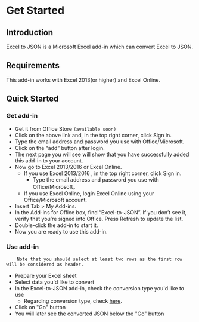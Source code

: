 # Get Started
 <a name="Introduction"></a> 
## Introduction

Excel to JSON is a Microsoft Excel add-in which can convert Excel to JSON.
 <a name="Requirements"></a> 
## Requirements
This add-in works with Excel 2013(or higher) and Excel Online.
 <a name="Quickstarted"></a> 
## Quick Started
 <a name="Getadd-in"></a> 
### Get add-in

* Get it from Office Store `(available soon)`
* Click on the above link and, in the top right corner, click Sign in.
* Type the email address and password you use with Office/Microsoft.
* Click on the “add” button after login.
* The next page you will see will show that you have successfully added this add-in to your account.
* Now go to Excel 2013/2016 or Excel Online.
	* If you use Excel 2013/2016 , in the top right corner, click Sign in.
		* Type the email address and password you use with Office/Microsoft。
	* If you use Excel Online, login Excel Online using your Office/Microsoft account.
* Insert Tab > My Add-ins.
* In the Add-ins for Office box, find “Excel-to-JSON”. If you don’t see it, verify that you’re signed into Office. Press Refresh to update the list.
* Double-click the add-in to start it.
* Now you are ready to use this add-in.
 <a name="Useadd-in"></a> 
### Use add-in

		Note that you should select at least two rows as the first row will be considered as header.

* Prepare your Excel sheet
* Select data you'd like to convert
* In the Excel-to-JSON add-in, check the conversion type you'd like to use
	* Regarding conversion type, check [here](usage.md#Conversiontypes).
* Click on "Go" button
* You will later see the converted JSON below the "Go" button





